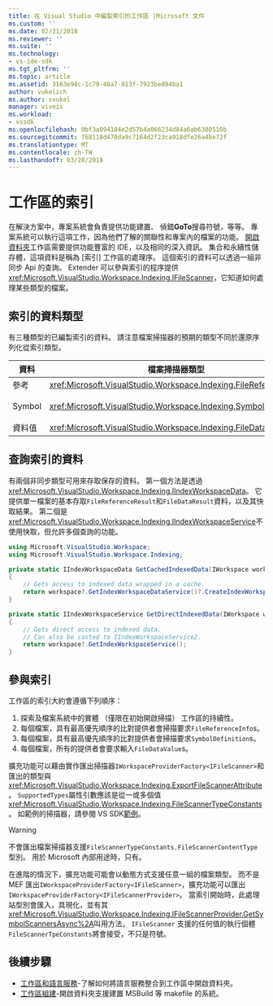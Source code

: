 ```yaml
---
title: 在 Visual Studio 中編製索引的工作區 |Microsoft 文件
ms.custom: ''
ms.date: 02/21/2018
ms.reviewer: ''
ms.suite: ''
ms.technology:
- vs-ide-sdk
ms.tgt_pltfrm: ''
ms.topic: article
ms.assetid: 3163e98c-1c79-48a7-813f-7923be894ba1
author: vukelich
ms.author: svukel
manager: viveis
ms.workload:
- vssdk
ms.openlocfilehash: 9bf3a094184e2d57b4a066234d84a6ab6380510b
ms.sourcegitcommit: 768118d470da9c7164d2f23ca918dfe26a4be72f
ms.translationtype: MT
ms.contentlocale: zh-TW
ms.lasthandoff: 03/28/2018
---
```

# <a name="workspace-indexing"></a>工作區的索引

在解決方案中，專案系統會負責提供功能建置、 偵錯**GoTo**搜尋符號，等等。 專案系統可以執行這項工作，因為他們了解的關聯性和專案內的檔案的功能。 [開啟資料夾](../ide/develop-code-in-visual-studio-without-projects-or-solutions.md)工作區需要提供功能豐富的 IDE，以及相同的深入資訊。 集合和永續性儲存體，這項資料是稱為 [索引] 工作區的處理序。 這個索引的資料可以透過一組非同步 Api 的查詢。 Extender 可以參與索引的程序提供<xref:Microsoft.VisualStudio.Workspace.Indexing.IFileScanner>，它知道如何處理某些類型的檔案。

## <a name="types-of-indexed-data"></a>索引的資料類型

有三種類型的已編製索引的資料。 請注意檔案掃描器的預期的類型不同於還原序列化從索引類型。

|資料|檔案掃描器類型|索引查詢的結果型別|相關的類型|
|--|--|--|--|
|參考|<xref:Microsoft.VisualStudio.Workspace.Indexing.FileReferenceInfo>|<xref:Microsoft.VisualStudio.Workspace.Indexing.FileReferenceResult>|<xref:Microsoft.VisualStudio.Workspace.Indexing.FileReferenceInfoType>|
|Symbol|<xref:Microsoft.VisualStudio.Workspace.Indexing.SymbolDefinition>|<xref:Microsoft.VisualStudio.Workspace.Indexing.SymbolDefinitionSearchResult>|<xref:Microsoft.VisualStudio.Workspace.Indexing.ISymbolService> 應該使用而不是`IIndexWorkspaceService`查詢|
|資料值|<xref:Microsoft.VisualStudio.Workspace.Indexing.FileDataValue>|<xref:Microsoft.VisualStudio.Workspace.Indexing.FileDataResult`1>||

## <a name="querying-for-indexed-data"></a>查詢索引的資料

有兩個非同步類型可用來存取保存的資料。 第一個方法是透過<xref:Microsoft.VisualStudio.Workspace.Indexing.IIndexWorkspaceData>。 它提供單一檔案的基本存取`FileReferenceResult`和`FileDataResult`資料，以及其快取結果。 第二個是<xref:Microsoft.VisualStudio.Workspace.Indexing.IIndexWorkspaceService>不使用快取，但允許多個查詢的功能。

```csharp
using Microsoft.VisualStudio.Workspace;
using Microsoft.VisualStudio.Workspace.Indexing;

private static IIndexWorkspaceData GetCachedIndexedData(IWorkspace workspace)
{
    // Gets access to indexed data wrapped in a cache.
    return workspace?.GetIndexWorkspaceDataService()?.CreateIndexWorkspaceData();
}

private static IIndexWorkspaceService GetDirectIndexedData(IWorkspace workspace)
{
    // Gets direct access to indexed data.
    // Can also be casted to IIndexWorkspaceService2.
    return workspace?.GetIndexWorkspaceService();
}
```

## <a name="participating-in-indexing"></a>參與索引

工作區的索引大約會遵循下列順序：

1. 探索及檔案系統中的實體 （僅限在初始開啟掃描） 工作區的持續性。
1. 每個檔案，具有最高優先順序的比對提供者會掃描要求`FileReferenceInfo`s。
1. 每個檔案，具有最高優先順序的比對提供者會掃描要求`SymbolDefinition`s。
1. 每個檔案，所有的提供者會要求輸入`FileDataValue`s。

擴充功能可以藉由實作匯出掃描器`IWorkspaceProviderFactory<IFileScanner>`和匯出的類型與<xref:Microsoft.VisualStudio.Workspace.Indexing.ExportFileScannerAttribute>。 `SupportedTypes`屬性引數應該是從一或多個值<xref:Microsoft.VisualStudio.Workspace.Indexing.FileScannerTypeConstants>。 如範例的掃描器，請參閱 VS SDK[範例](https://github.com/Microsoft/VSSDK-Extensibility-Samples/blob/master/Open_Folder_Extensibility/C%23/SymbolScannerSample/TxtFileSymbolScanner.cs)。

> [!WARNING]
> 不會匯出檔案掃描器支援`FileScannerTypeConstants.FileScannerContentType`型別。 用於 Microsoft 內部用途時，只有。

在進階的情況下，擴充功能可能會以動態方式支援任意一組的檔案類型。 而不是 MEF 匯出`IWorkspaceProviderFactory<IFileScanner>`，擴充功能可以匯出`IWorkspaceProviderFactory<IFileScannerProvider>`。 當索引開始時，此處理站型別會匯入，具現化，並有其<xref:Microsoft.VisualStudio.Workspace.Indexing.IFileScannerProvider.GetSymbolScannersAsync%2A>叫用方法。 `IFileScanner` 支援的任何值的執行個體`FileScannerTpeConstants`將會接受，不只是符號。

## <a name="next-steps"></a>後續步驟

* [工作區和語言服務](workspace-language-services.md)-了解如何將語言服務整合到工作區中開啟資料夾。
* [工作區組建](workspace-build.md)-開啟資料夾支援建置 MSBuild 等 makefile 的系統。